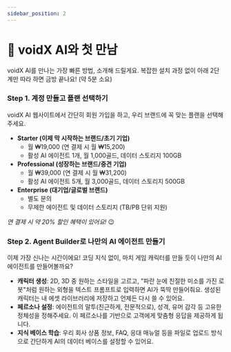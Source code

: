 ```yaml
---
sidebar_position: 2
---
```


# **🚀 voidX AI와 첫 만남**

voidX AI를 만나는 가장 빠른 방법, 소개해 드릴게요. 복잡한 설치 과정 없이 아래 2단계만 따라 하면 금방 끝나요! (약 5분 소요)

### **Step 1. 계정 만들고 플랜 선택하기**

voidX AI 웹사이트에서 간단히 회원 가입을 하고, 우리 브랜드에 꼭 맞는 플랜을 선택해주세요.

- **Starter (이제 막 시작하는 브랜드/초기 기업)**
    - 월 ₩19,000 (연 결제 시 월 ₩15,200)
    - 활성 AI 에이전트 1개, 월 1,000골드, 데이터 스토리지 100GB
- **Professional (성장하는 브랜드/중견 기업)**
    - 월 ₩39,000 (연 결제 시 월 ₩31,200)
    - 활성 AI 에이전트 5개, 월 3,000골드, 데이터 스토리지 500GB
- **Enterprise (대기업/글로벌 브랜드)**
    - 별도 문의
    - 무제한 에이전트 및 데이터 스토리지 (TB/PB 단위 지원)

*연 결제 시 약 20% 할인 혜택이 있어요!* 😉

### **Step 2. Agent Builder로 나만의 AI 에이전트 만들기**

이제 가장 신나는 시간이에요! 코딩 지식 없이, 마치 게임 캐릭터를 만들 듯이 나만의 AI 에이전트를 만들어볼까요?

- **캐릭터 생성**: 2D, 3D 중 원하는 스타일을 고르고, "파란 눈에 친절한 미소를 가진 로봇"처럼 원하는 외형을 텍스트 프롬프트로 입력하면 AI가 뚝딱 만들어줘요. 생성된 캐릭터는 내 에셋 라이브러리에 저장하고 언제든 다시 쓸 수 있어요.
- **페르소나 설정**: 에이전트의 말투(친근하게, 전문적으로), 성격, 유머 감각 등 고유한 정체성을 정해주세요. 이 페르소나를 기반으로 고객에게 맞춤형 응답을 제공하게 됩니다.
- **지식 베이스 학습**: 우리 회사 상품 정보, FAQ, 응대 매뉴얼 등을 파일로 업로드 방식으로 간단하게 AI의 데이터 베이스를 설정할 수 있어요.